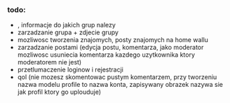 ### todo:

- , informacje do jakich grup nalezy
- zarzadzanie grupa + zdjecie grupy
- mozliwosc tworzenia znajomych, posty znajomych na home wallu
- zarzadzanie postami (edycja postu, komentarza, jako moderator mozliwosc usuniecia komentarza kazdego uzytkownika ktory moderatorem nie jest)
- przetlumaczenie loginow i rejestracji
- qol (nie mozesz skomentowac pustym komentarzem, przy tworzeniu nazwa modelu profile to nazwa konta, zapisywany obrazek nazywa sie jak profil ktory go uplouduje)
